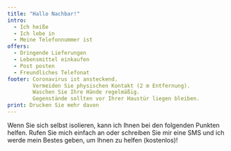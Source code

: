 ```yaml
---
title: "Hallo Nachbar!"
intro:
  - Ich heiße
  - Ich lebe in
  - Meine Telefonnummer ist
offers:
  - Dringende Lieferungen
  - Lebensmittel einkaufen
  - Post posten
  - Freundliches Telefonat
footer: Coronavirus ist ansteckend.
        Vermeiden Sie physischen Kontakt (2 m Entfernung).
        Waschen Sie Ihre Hände regelmäßig.
        Gegenstände sollten vor Ihrer Haustür liegen bleiben.
print: Drucken Sie mehr davon
---
```


Wenn Sie sich selbst isolieren, kann ich Ihnen bei den folgenden Punkten helfen.
Rufen Sie mich einfach an oder schreiben Sie mir eine SMS und ich werde mein Bestes geben, um Ihnen zu helfen (kostenlos)!
